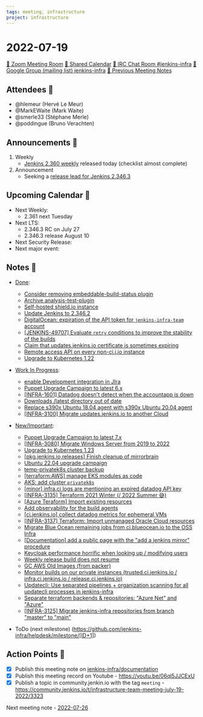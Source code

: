 ```yaml
---
tags: meeting, infrastructure
project: infrastructure
---
```

<!-- markdownlint-disable MD026-->

# 2022-07-19

[:movie_camera: Zoom Meeting Room](https://zoom.us/j/92454301214?pwd=aEVoUi9EanpaakN3L1ZxRlpDQk5Ddz09)
[:calendar: Shared Calendar](https://jenkins.io/event-calendar/)
[:speech_balloon: IRC Chat Room #jenkins-infra](https://jenkins.io/chat/#jenkins-infra)
[:email: Google Group (mailing list) jenkins-infra](https://groups.google.com/g/jenkins-infra)
[🧠 Previous Meeting Notes](https://github.com/jenkins-infra/documentation/blob/main/meetings/2022-07-12.md)

## Attendees 👥

* @hlemeur (Hervé Le Meur)
* @MarkEWaite (Mark Waite)
* @smerle33 (Stéphane Merle)
* @poddingue (Bruno Verachten)
<!--
* @dduportal (Damien Duportal)
* @basil (Basil Crow)
* @zvW_c6ROSOOuJDTOracA7Q (Tim Jacomb)
-->

## Announcements :loudspeaker:

1. Weekly 
    * [Jenkins 2.360 weekly](https://www.jenkins.io/changelog/#v2.360) released today (checklist almost complete)
2. Announcement
    * Seeking a [release lead for Jenkins 2.346.3](https://groups.google.com/g/jenkinsci-dev/c/xzC5MIzAN9s/m/5-Xk7WGzAwAJ)

## Upcoming Calendar 📆

* Next Weekly:
    * 2.361 next Tuesday
* Next LTS:
    * 2.346.3 RC on July 27
    * 2.346.3 release August 10
* Next Security Release:
* Next major event:

## Notes :book:


* [Done](https://github.com/jenkins-infra/helpdesk/milestone/25?closed=1):
  * [Consider removing embeddable-build-status plugin](https://github.com/jenkins-infra/helpdesk/issues/3013)
  * [Archive analysis-test-plugin](https://github.com/jenkins-infra/helpdesk/issues/3057)
  * [Self-hosted shield.io instance](https://github.com/jenkins-infra/helpdesk/issues/3044)
  * [Update Jenkins to 2.346.2](https://github.com/jenkins-infra/helpdesk/issues/3055)
  * [DigitalOcean: expiration of the API token for `jenkins-infra-team` account](https://github.com/jenkins-infra/helpdesk/issues/3054)
  * [[JENKINS-49707] Evaluate `retry` conditions to improve the stability of the builds](https://github.com/jenkins-infra/helpdesk/issues/2984)
  * [Claim that updates.jenkins.io certificate is sometimes expiring](https://github.com/jenkins-infra/helpdesk/issues/3017)
  * [Remote access API on every non-ci.j.io instance](https://github.com/jenkins-infra/helpdesk/issues/3045)
  * [Upgrade to Kubernetes 1.22](https://github.com/jenkins-infra/helpdesk/issues/2930)

* [Work In Progress](https://github.com/jenkins-infra/helpdesk/milestone/25):
  * [enable Development integration in JIra](https://github.com/jenkins-infra/helpdesk/issues/2985)
  * [Puppet Upgrade Campaign to latest 6.x](https://github.com/jenkins-infra/helpdesk/issues/3056)
  * [[INFRA-1601] Datadog doesn't detect when the accountapp is down](https://github.com/jenkins-infra/helpdesk/issues/1323)
  * [Downloads /latest directory out of date](https://github.com/jenkins-infra/helpdesk/issues/3034)
  * [Replace s390x Ubuntu 18.04 agent with s390x Ubuntu 20.04 agent](https://github.com/jenkins-infra/helpdesk/issues/2983)
  * [[INFRA-3100] Migrate updates.jenkins.io to another Cloud](https://github.com/jenkins-infra/helpdesk/issues/2649)

* [New/Important](https://github.com/jenkins-infra/helpdesk/milestone/10):
  * [Puppet Upgrade Campaign to latest 7.x](https://github.com/jenkins-infra/helpdesk/issues/3058)
  * [[INFRA-3080]  Migrate Windows Server from 2019 to 2022](https://github.com/jenkins-infra/helpdesk/issues/2629)
  * [Upgrade to Kubernetes 1.23](https://github.com/jenkins-infra/helpdesk/issues/3053)
  * [[pkg.jenkins.io,releases] Finish cleanup of mirrorbrain](https://github.com/jenkins-infra/helpdesk/issues/2970)
  * [Ubuntu 22.04 upgrade campaign](https://github.com/jenkins-infra/helpdesk/issues/2982)
  * [temp-privatek8s cluster backup](https://github.com/jenkins-infra/helpdesk/issues/2976)
  * [[terraform:AWS] manage EKS modules as code](https://github.com/jenkins-infra/helpdesk/issues/3022)
  * [AKS: add cluster `privatek8s`](https://github.com/jenkins-infra/helpdesk/issues/2844)
  * [[minor] infra.ci logs are mentioning an expired datadog API key](https://github.com/jenkins-infra/helpdesk/issues/2804)
  * [[INFRA-3135] Terraform 2021 Winter (/ 2022 Summer 😅)](https://github.com/jenkins-infra/helpdesk/issues/2680)
  * [[Azure Teraform] Import existing resources](https://github.com/jenkins-infra/helpdesk/issues/2981)
  * [Add observability for the build agents](https://github.com/jenkins-infra/helpdesk/issues/2769)
  * [[ci.jenkins.io] collect datadog metrics for ephemeral VMs](https://github.com/jenkins-infra/helpdesk/issues/2980)
  * [[INFRA-3137] Terraform: Import unmanaged Oracle Cloud resources](https://github.com/jenkins-infra/helpdesk/issues/2682)
  * [Migrate Blue Ocean remaining jobs from ci.blueocean.io to the OSS Infra](https://github.com/jenkins-infra/helpdesk/issues/2954)
  * [[Documentation] add a public page with the "add a jenkins mirror" procedure](https://github.com/jenkins-infra/helpdesk/issues/2953)
  * [Keycloak performance horrific when looking up / modifying users](https://github.com/jenkins-infra/helpdesk/issues/2915)
  * [Weekly release build does not resume](https://github.com/jenkins-infra/helpdesk/issues/2925)
  * [GC AWS Old Images (from packer)](https://github.com/jenkins-infra/helpdesk/issues/2846)
  * [Monitor builds on our private instances (trusted.ci.jenkins.io / infra.ci.jenkins.io / release.ci.jenkins.io)](https://github.com/jenkins-infra/helpdesk/issues/2843)
  * [Updatecli: Use separated pipelines + organization scanning for all updatecli processes in jenkins-infra](https://github.com/jenkins-infra/helpdesk/issues/2778)
  * [Separate terraform backends & repositories: "Azure Net" and "Azure"](https://github.com/jenkins-infra/helpdesk/issues/2924)
  * [[INFRA-3125] Migrate jenkins-infra repositories from branch "master" to "main"](https://github.com/jenkins-infra/helpdesk/issues/2671)



* ToDo (next milestone) (https://github.com/jenkins-infra/helpdesk/milestone/[ID+1])

## Action Points :muscle:

<!-- How To: https://github.com/jenkins-infra/runbooks/tree/main/meetings -->
* [x] Publish this meeting note on [jenkins-infra/documentation](https://github.com/jenkins-infra/documentation) 
* [x] Publish this meeting record on Youtube - https://youtu.be/06ql5JJCExU
* [x] Publish a topic in community.jenkin.io with the tag `meeting` - https://community.jenkins.io/t/infrastructure-team-meeting-july-19-2022/3323

Next meeting note - [2022-07-26](https://github.com/jenkins-infra/documentation/blob/main/meetings/2022-07-26.md) 